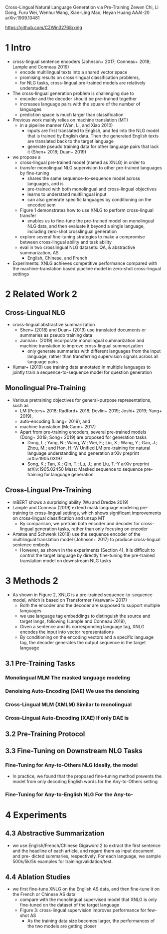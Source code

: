 Cross-Lingual Natural Language Generation via Pre-Training
Zewen Chi, Li Dong, Furu Wei, Wenhui Wang, Xian-Ling Mao, Heyan Huang
AAAI-20 arXiv:1909.10481

https://github.com/CZWin32768/xnlg

# 1 Intro

* cross-lingual sentence encoders
  (Johnson+ 2017; Conneau+ 2018; Lample and Conneau 2019)
  * encode multilingual texts into a shared vector space
  * promising results on cross-lingual classification problems,
  * for NLG tasks, cross-lingual pre-trained models are relatively understudied
* The cross-lingual generation problem is challenging due to
  * encoder and the decoder should be pre-trained together
  * increases language pairs with the square of the number of languages
  * prediction space is much larger than classification
* Previous work mainly relies on machine translation (MT)
  * in a pipeline manner (Wan, Li, and Xiao 2010)
    * inputs are first translated to English, and fed into the NLG model that is
      trained by English data. Then the generated English texts are translated
      back to the target language
    * generate pseudo training data for other language pairs that lack it
      (Shen+ 2018; Duan+ 2019)
* we propose a
  * cross-lingual pre-trained model (named as XNLG) in order to
  * transfer monolingual NLG supervision to other pre-trained languages
    by fine-tuning
    * shares the same sequence-to-sequence model across languages, and is
    * pre-trained with both monolingual and cross-lingual objectives
    * learns to understand multilingual input
    * can also generate specific languages by conditioning on the encoded sem
  * Figure 1 demonstrates how to use XNLG to perform cross-lingual transfer
    * enables us to fine-tune the pre-trained model on monolingual NLG data, and
      then evaluate it beyond a single language,
      including zero-shot crosslingual generation
  * explore several fine-tuning strategies to make a compromise between
    cross-lingual ability and task ability
  * eval in two crosslingual NLG datasets: QA, & abstractive summarization, AS
    * English, Chinese, and French
* Experiments: XNLG achieves competitive performance compared with the
  machine-translation based pipeline model in zero-shot cross-lingual settings

# 2 Related Work 2

## Cross-Lingual NLG

* cross-lingual abstractive summarization
  * Shen+ (2018) and Duan+ (2019) use translated documents or summaries as
    pseudo training data
  * Junnan+ (2019) incorporate monolingual summarization and machine translation
    to improve cross-lingual summarization
    * only generate summaries with different languages from the input language,
      rather than transferring supervision signals across all language pairs
* Kumar+ (2019) use training data annotated in multiple languages to
  jointly train a sequence-to-sequence model for question generation

## Monolingual Pre-Training

* Various pretraining objectives for general-purpose representations, such as
  * LM (Peters+ 2018; Radford+ 2018; Devlin+ 2019; Joshi+ 2019; Yang+ 2019),
  * auto-encoding (Liang+ 2019), and
  * machine translation (McCann+ 2017)
  * Apart from pre-training encoders,
    several pre-trained models (Dong+ 2019; Song+ 2019) are proposed for
    generation tasks
    * Dong, L.; Yang, N.; Wang, W.; Wei, F.; Liu, X.; Wang, Y.; Gao, J.;
      Zhou, M.; and Hon, H.-W
      Unified LM pre-training for natural language understanding and generation
      arXiv preprint arXiv:1905.03197
    * Song, K.; Tan, X.; Qin, T.; Lu, J.; and Liu, T.-Y
      arXiv preprint arXiv:1905.02450
      Mass: Masked sequence to sequence pre-training for language generation

## Cross-Lingual Pre-Training

* mBERT shows a surprising ability (Wu and Dredze 2019)
* Lample and Conneau (2019) extend mask language modeling pre-training to
  cross-lingual settings, which shows
  significant improvements on cross-lingual classification and unsup MT
  * By comparison, we pretrain both encoder and decoder for cross-lingual
    generation tasks, rather than only focusing on encoder
* Artetxe and Schwenk (2018) use the sequence encoder of the multilingual
  translation model (Johnson+ 2017) to produce cross-lingual sentence embeds
  * However, as shown in the experiments (Section 4),
    it is difficult to control the target language by directly fine-tuning the
    pre-trained translation model on downstream NLG tasks

# 3 Methods 2

* As shown in Figure 2, XNLG is a pre-trained sequence-to-sequence model,
  which is based on Transformer (Vaswani+ 2017)
  * Both the encoder and the decoder are supposed to support multiple languages
  * we use language tag embeddings to distinguish the source and target langs,
    following (Lample and Conneau 2019),
  * Given a sentence and its corresponding language tag,
    XNLG encodes the input into vector representations
  * By conditioning on the encoding vectors and a specific language tag, the
    decoder generates the output sequence in the target language

## 3.1 Pre-Training Tasks

### Monolingual MLM The masked language modeling

### Denoising Auto-Encoding (DAE) We use the denoising

### Cross-Lingual MLM (XMLM) Similar to monolingual

### Cross-Lingual Auto-Encoding (XAE) If only DAE is

## 3.2 Pre-Training Protocol

## 3.3 Fine-Tuning on Downstream NLG Tasks

### Fine-Tuning for Any-to-Others NLG Ideally, the model

* In practice, we found that the proposed fine-tuning method prevents the
  model from only decoding English words for the Any-to-Others setting

### Fine-Tuning for Any-to-English NLG For the Any-to-

# 4 Experiments

## 4.3 Abstractive Summarization

* we use English/French/Chinese Gigaword 2 to extract the first sentence and
  the headline of each article, and regard them as input document and pre-
  dicted summaries, respectively. For each language, we sample 500k/5k/5k
  examples for training/validation/test.

## 4.4 Ablation Studies

* we first fine-tune XNLG on the English AS data, and
  then fine-tune it on the French or Chinese AS data
  * compare with the monolingual supervised model that XNLG is
    only fine-tuned on the dataset of the target language
  * Figure 3: cross-lingual supervision improves performance for few-shot AS
    * As the training data size becomes larger, the performances of the
      two models are getting closer
